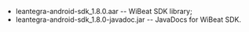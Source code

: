  - leantegra-android-sdk_1.8.0.aar -- WiBeat SDK library;
 - leantegra-android-sdk_1.8.0-javadoc.jar -- JavaDocs for WiBeat SDK.
